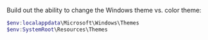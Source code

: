 Build out the ability to change the Windows theme vs. color theme:

```PowerShell
$env:localappdata\Microsoft\Windows\Themes
$env:SystemRoot\Resources\Themes
```
